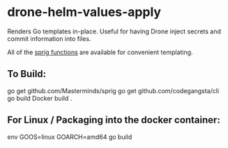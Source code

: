 # drone-helm-values-apply

Renders Go templates in-place. Useful for having Drone inject secrets and
commit information into files.

All of the [sprig functions](http://masterminds.github.io/sprig/strings.html)
are available for convenient templating.

## To Build:
go get github.com/Masterminds/sprig
go get github.com/codegangsta/cli
go build
Docker build .

## For Linux / Packaging into the docker container:
env GOOS=linux GOARCH=amd64 go build